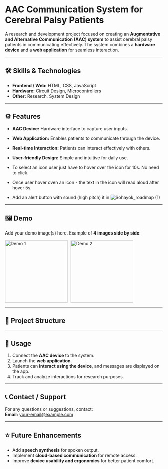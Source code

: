 # AAC Communication System for Cerebral Palsy Patients

A research and development project focused on creating an **Augmentative and Alternative Communication (AAC) system** to assist cerebral palsy patients in communicating effectively. The system combines a **hardware device** and a **web application** for seamless interaction.

---

## 🛠️ Skills & Technologies
- **Frontend / Web:** HTML, CSS, JavaScript  
- **Hardware:** Circuit Design, Microcontrollers  
- **Other:** Research, System Design  

---

## ⚙️ Features
- **AAC Device:** Hardware interface to capture user inputs.  
- **Web Application:** Enables patients to communicate through the device.  
- **Real-time Interaction:** Patients can interact effectively with others.  
- **User-friendly Design:** Simple and intuitive for daily use.

- To select an icon user just have to hover over the icon for 10s. No need to click.
- Once user hover oven an icon - the text in the icon will read aloud after hover 5s.
- Add an alert button with sound (high pitch) it in
![Sohayok_roadmap (1)](https://github.com/user-attachments/assets/1484e43c-d2ef-40a9-bcfb-baf1d12a91aa)

---

## 🖼️ Demo
Add your demo image(s) here. Example of **4 images side by side**:

<div style="display: flex; gap: 10px;">

  <img src="assets/demo1.png" alt="Demo 1" width="200"/>
  <img src="assets/demo2.png" alt="Demo 2" width="200"/>

</div>

---

## 📂 Project Structure



---

## 📌 Usage
1. Connect the **AAC device** to the system.  
2. Launch the **web application**.  
3. Patients can **interact using the device**, and messages are displayed on the app.  
4. Track and analyze interactions for research purposes.

---

## 📞 Contact / Support
For any questions or suggestions, contact:  
**Email:** your-email@example.com  

---

## ⭐ Future Enhancements
- Add **speech synthesis** for spoken output.  
- Implement **cloud-based communication** for remote access.  
- Improve **device usability and ergonomics** for better patient comfort.
